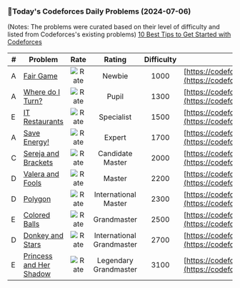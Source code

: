 ### 🌟Today's Codeforces Daily Problems (2024-07-06)
(Notes: The problems were curated based on their level of difficulty and listed from Codeforces's existing problems)
[10 Best Tips to Get Started with Codeforces](https://github.com/ika9810/Codeforces-Daily-Problems/blob/main/10%20Best%20Tips%20to%20Get%20Started%20with%20Codeforces.md)

| # | Problem | Rate| Rating | Difficulty | Contest |
|---| ----- | :--------: | :----------: | :----------: | ---------- |
|A|[Fair Game](https://codeforces.com/contest/864/problem/A)|![Rate](https://img.shields.io/badge/Newbie-1000-lightgrey)|Newbie|1000|[https://codeforces.com/contest/864](https://codeforces.com/contest/864)|
|A|[Where do I Turn?](https://codeforces.com/contest/227/problem/A)|![Rate](https://img.shields.io/badge/Pupil-1300-brightgreen)|Pupil|1300|[https://codeforces.com/contest/227](https://codeforces.com/contest/227)|
|E|[IT Restaurants](https://codeforces.com/contest/212/problem/E)|![Rate](https://img.shields.io/badge/Specialist-1500-9cf)|Specialist|1500|[https://codeforces.com/contest/212](https://codeforces.com/contest/212)|
|A|[Save Energy!](https://codeforces.com/contest/936/problem/A)|![Rate](https://img.shields.io/badge/Expert-1700-blue)|Expert|1700|[https://codeforces.com/contest/936](https://codeforces.com/contest/936)|
|C|[Sereja and Brackets](https://codeforces.com/contest/380/problem/C)|![Rate](https://img.shields.io/badge/Candidate%20Master-2000-blueviolet)|Candidate Master|2000|[https://codeforces.com/contest/380](https://codeforces.com/contest/380)|
|D|[Valera and Fools](https://codeforces.com/contest/369/problem/D)|![Rate](https://img.shields.io/badge/Master-2200-orange)|Master|2200|[https://codeforces.com/contest/369](https://codeforces.com/contest/369)|
|D|[Polygon](https://codeforces.com/contest/306/problem/D)|![Rate](https://img.shields.io/badge/International%20Master-2300-orange)|International Master|2300|[https://codeforces.com/contest/306](https://codeforces.com/contest/306)|
|E|[Colored Balls](https://codeforces.com/contest/792/problem/E)|![Rate](https://img.shields.io/badge/Grandmaster-2500-red)|Grandmaster|2500|[https://codeforces.com/contest/792](https://codeforces.com/contest/792)|
|D|[Donkey and Stars](https://codeforces.com/contest/249/problem/D)|![Rate](https://img.shields.io/badge/International%20Grandmaster-2700-red)|International Grandmaster|2700|[https://codeforces.com/contest/249](https://codeforces.com/contest/249)|
|E|[Princess and Her Shadow](https://codeforces.com/contest/317/problem/E)|![Rate](https://img.shields.io/badge/Legendary%20Grandmaster-3100-red)|Legendary Grandmaster|3100|[https://codeforces.com/contest/317](https://codeforces.com/contest/317)|
